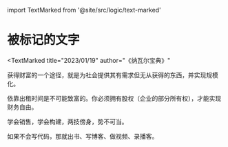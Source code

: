 import TextMarked from '@site/src/logic/text-marked'

# 被标记的文字
<TextMarked
  title="2023/01/19"
  author="《纳瓦尔宝典》"
>
  <div>
    <p>获得财富的一个途径，就是为社会提供其有需求但无从获得的东西，并实现规模化。</p>
    <p>依靠出租时间是不可能致富的。你必须拥有股权（企业的部分所有权），才能实现财务自由。</p>
    <p>学会销售，学会构建，两技傍身，势不可当。</p>
    <p>如果不会写代码，那就出书、写博客、做视频、录播客。</p>
  </div>
</TextMarked>